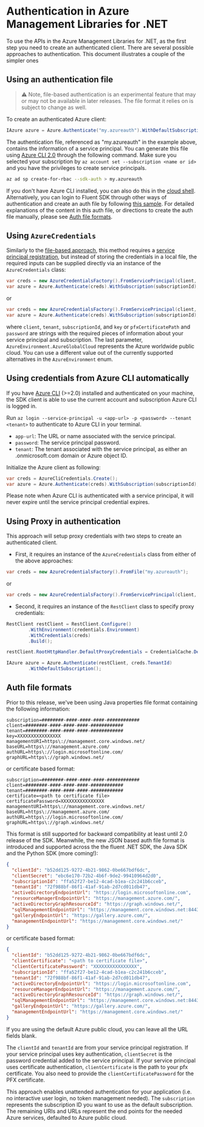 # Authentication in Azure Management Libraries for .NET

To use the APIs in the Azure Management Libraries for .NET, as the first step you need to 
create an authenticated client. There are several possible approaches to authentication. This document illustrates a couple of the simpler ones

## Using an authentication file

> ​:warning: Note, file-based authentication is an experimental feature that may or may not be available in later releases. The file format it relies on is subject to change as well.

To create an authenticated Azure client:

```csharp
IAzure azure = Azure.Authenticate("my.azureauth").WithDefaultSubscription();
```

The authentication file, referenced as "my.azureauth" in the example above, contains the information of a service principal. You can generate this file using [Azure CLI 2.0](https://github.com/Azure/azure-cli) through the following command. Make sure you selected your subscription by `az account set --subscription <name or id>` and you have the privileges to create service principals.

```bash
az ad sp create-for-rbac --sdk-auth > my.azureauth
```

If you don't have Azure CLI installed, you can also do this in the [cloud shell](https://docs.microsoft.com/en-us/azure/cloud-shell/quickstart). Alternatively, you can login to Fluent SDK through other ways of authentication and create an auth file by following [this sample](https://github.com/Azure/azure-libraries-for-net/blob/master/Samples/GraphRbac/ManageServicePrincipal.cs). For detailed explanations of the content in this auth file, or directions to create the auth file manually, please see [Auth file formats](#auth-file-formats).

## Using `AzureCredentials`

Similarly to the [file-based approach](#using-an-authentication-file), this method requires a [service principal registration](#creating-a-service-principal-in-azure), but instead of storing the credentials in a local file, the required inputs can be supplied directly via an instance of the `AzureCredentials` class:

```csharp
var creds = new AzureCredentialsFactory().FromServicePrincipal(client, key, tenant, AzureEnvironment.AzureGlobalCloud);
var azure = Azure.Authenticate(creds).WithSubscription(subscriptionId);
```

or

```csharp
var creds = new AzureCredentialsFactory().FromServicePrincipal(client, pfxCertificatePath, password, tenant, AzureEnvironment.AzureGlobalCloud);
var azure = Azure.Authenticate(creds).WithSubscription(subscriptionId);
```

where `client`, `tenant`, `subscriptionId`, and `key` or `pfxCertificatePath` and `password` are strings with the required pieces of information about your service principal and subscription. The last parameter, `AzureEnvironment.AzureGlobalCloud` represents the Azure worldwide public cloud. You can use a different value out of the currently supported alternatives in the `AzureEnvironment` enum.

## Using credentials from Azure CLI automatically

If you have [Azure CLI](https://github.com/Azure/azure-cli) (>=2.0) installed and authenticated on your machine, the SDK client is able to use the current account and subscription Azure CLI is logged in.

Run `az login --service-principal -u <app-url> -p <password> --tenant <tenant>` to authenticate to Azure CLI in your terminal. 
- `app-url`: The URL or name associated with the service principal.
- `password`: The service principal password.
- `tenant`: The tenant associated with the service principal, as either an .onmicrosoft.com domain or Azure object ID.

Initialize the Azure client as following:

```csharp
var creds = AzureCliCredentials.Create();
var azure = Azure.Authenticate(creds).WithSubscription(subscriptionId);
```

Please note when Azure CLI is authenticated with a service principal, it will never expire until the service principal credential expires.

## Using Proxy in authentication

This approach will setup proxy credentials with two steps to create an authenticated client. 

- First, it requires an instance of the `AzureCredentials` class from either of the above approaches:

```csharp
var creds = new AzureCredentialsFactory().FromFile("my.azureauth");
```

or

```csharp
var creds = new AzureCredentialsFactory().FromServicePrincipal(client, key, tenant, AzureEnvironment.AzureGlobalCloud);
```

- Second, it requires an instance of the `RestClient` class to specify proxy credentials:
```csharp
RestClient restClient = RestClient.Configure()
        .WithEnvironment(credentials.Environment)
        .WithCredentials(creds)
        .Build();

restClient.RootHttpHandler.DefaultProxyCredentials = CredentialCache.DefaultCredentials;

IAzure azure = Azure.Authenticate(restClient, creds.TenantId)
        .WithDefaultSubscription();
```

## Auth file formats

Prior to this release, we've been using Java properties file format containing the following information:

```
subscription=########-####-####-####-############
client=########-####-####-####-############
tenant=########-####-####-####-############
key=XXXXXXXXXXXXXXXX
managementURI=https\://management.core.windows.net/
baseURL=https\://management.azure.com/
authURL=https\://login.microsoftonline.com/
graphURL=https\://graph.windows.net/
```

or certificate based format:

```
subscription=########-####-####-####-############
client=########-####-####-####-############
tenant=########-####-####-####-############
certificate=<path to certificate file>
certificatePassword=XXXXXXXXXXXXXXXX
managementURI=https\://management.core.windows.net/
baseURL=https\://management.azure.com/
authURL=https\://login.microsoftonline.com/
graphURL=https\://graph.windows.net/
```

This format is still supported for backward compatibility at least until 2.0 release of the SDK. Meanwhile, the new JSON based auth file format is introduced and supported across the the fluent .NET SDK, the Java SDK and the Python SDK (more coming!):

```json
{
  "clientId": "b52dd125-9272-4b21-9862-0be667bdf6dc",
  "clientSecret": "ebc6e170-72b2-4b6f-9de2-99410964d2d0",
  "subscriptionId": "ffa52f27-be12-4cad-b1ea-c2c241b6cceb",
  "tenantId": "72f988bf-86f1-41af-91ab-2d7cd011db47",
  "activeDirectoryEndpointUrl": "https://login.microsoftonline.com",
  "resourceManagerEndpointUrl": "https://management.azure.com/",
  "activeDirectoryGraphResourceId": "https://graph.windows.net/",
  "sqlManagementEndpointUrl": "https://management.core.windows.net:8443/",
  "galleryEndpointUrl": "https://gallery.azure.com/",
  "managementEndpointUrl": "https://management.core.windows.net/"
}
```

or certificate based format:

```json
{
  "clientId": "b52dd125-9272-4b21-9862-0be667bdf6dc",
  "clientCertificate": "<path to certificate file>",
  "clientCertificatePassword": "XXXXXXXXXXXXXXXX",
  "subscriptionId": "ffa52f27-be12-4cad-b1ea-c2c241b6cceb",
  "tenantId": "72f988bf-86f1-41af-91ab-2d7cd011db47",
  "activeDirectoryEndpointUrl": "https://login.microsoftonline.com",
  "resourceManagerEndpointUrl": "https://management.azure.com/",
  "activeDirectoryGraphResourceId": "https://graph.windows.net/",
  "sqlManagementEndpointUrl": "https://management.core.windows.net:8443/",
  "galleryEndpointUrl": "https://gallery.azure.com/",
  "managementEndpointUrl": "https://management.core.windows.net/"
}
```

If you are using the default Azure public cloud, you can leave all the URL fields blank. 

The `clientId` and `tenantId` are from your service principal registration. If your service principal uses key authentication, `clientSecret` is the password credential added to the service principal. If your service principal uses certificate authentication, `clientCertificate` is the path to your pfx certificate. You also need to provide the `clientCertificatePassword` for the PFX certificate.

This approach enables unattended authentication for your application (i.e. no interactive user login, no token management needed).  The `subscription` represents the subscription ID you want to use as the default subscription. The remaining URIs and URLs represent the end points for the needed Azure services, defaulted to Azure public cloud.
